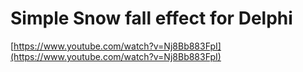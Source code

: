 # Simple Snow fall effect for Delphi
[https://www.youtube.com/watch?v=Nj8Bb883FpI](https://www.youtube.com/watch?v=Nj8Bb883FpI)
